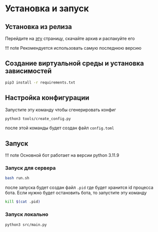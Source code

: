 # Установка и запуск


## Установка из релиза

Перейдите на [эту](https://github.com/HamletSargsyan/livebot/releases/latest) страницу, скачайте архив и распакуйте его

!!! note
    Рекомендуется использовать самую последнюю версию

## Создание виртуальной среды и установка зависимостей

```bash
pip3 install -r requirements.txt
```

## Настройка конфигурации

Запустите эту команду чтобы сгенерировать конфиг

```bash
python3 tools/create_config.py
```

после этой команды будет создан файл `config.toml`

## Запуск


!!! note
    Основной бот работает на версии python 3.11.9


### Запуск для сервера

```bash
bash run.sh
```

после запуска будет создан файл `.pid` где будет хранится id процесса бота. Если нужно будет остановить бота, то запустите эту команду

```bash
kill $(cat .pid)
```

### Запуск локально

```bash
python3 src/main.py
```
